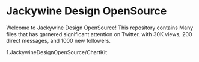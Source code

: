 # Jackywine Design OpenSource

Welcome to Jackywine Design OpenSource! This repository contains Many files that has garnered significant attention on Twitter, with 30K views, 200 direct messages, and 1000 new followers.

1.JackywineDesignOpenSource/ChartKit
